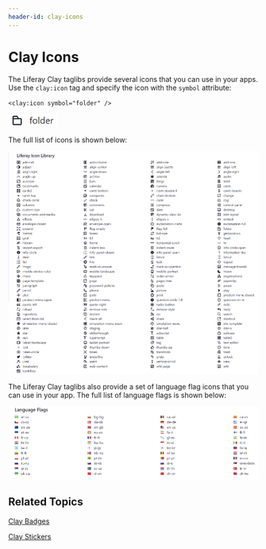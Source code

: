 ```yaml
---
header-id: clay-icons
---
```


# Clay Icons

The Liferay Clay taglibs provide several icons that you can use in your apps. 
Use the `clay:icon` tag and specify the icon with the `symbol` attribute:

    <clay:icon symbol="folder" />
    
![Figure 1: You can include icons in your app with the Clay taglib.](../../../images/clay-taglib-icon-folder.png)

The full list of icons is shown below:

![Figure 2: The Clay taglib gives you access to several @product@ icons.](../../../images/clay-taglib-icon-library.png)

The Liferay Clay taglibs also provide a set of language flag icons that you can 
use in your app. The full list of language flags is shown below:

![Figure 3: You can include language flags in your apps.](../../../images/clay-taglib-icon-language-flags.png)

## Related Topics

[Clay Badges](/docs/7-1/tutorials/-/knowledge_base/t/clay-badges)

[Clay Stickers](/docs/7-1/tutorials/-/knowledge_base/t/clay-stickers)
